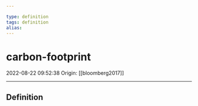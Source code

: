 ```yaml
---

type: definition
tags: definition
alias:
---
```


# carbon-footprint

2022-08-22 09:52:38
Origin: [[bloomberg2017]] 

---

## Definition
